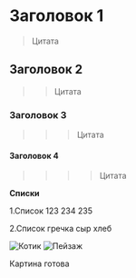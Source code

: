 # Заголовок 1
>Цитата
## Заголовок 2
>>Цитата
### Заголовок 3
>>>Цитата
#### Заголовок 4
>>>>Цитата

**Списки**

1.Список
123
234
235

2.Список
гречка
сыр
хлеб

![Котик](https://bipbap.ru/wp-content/uploads/2017/04/000000843.jpg)
![Пейзаж](https://vjoy.cc/wp-content/uploads/2019/07/1-1.jpg)

Картина готова
